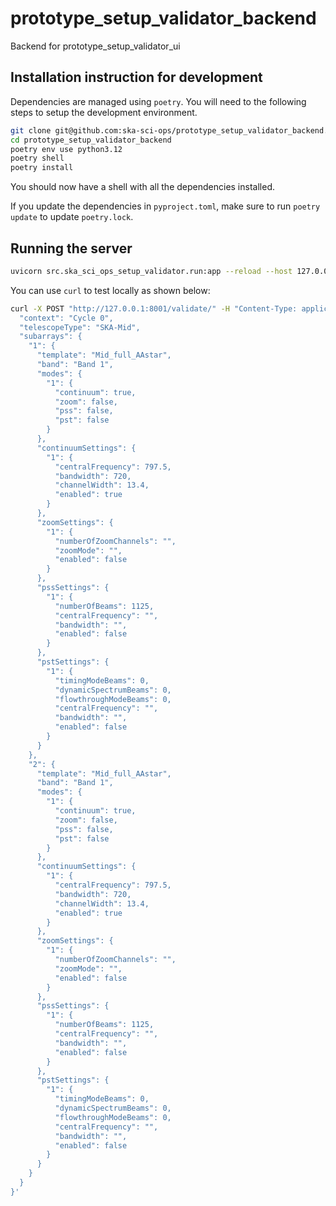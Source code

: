 # prototype_setup_validator_backend
Backend for prototype_setup_validator_ui

## Installation instruction for development

Dependencies are managed using `poetry`. You will need to the following steps to setup the development environment.

```bash
git clone git@github.com:ska-sci-ops/prototype_setup_validator_backend.git
cd prototype_setup_validator_backend
poetry env use python3.12
poetry shell
poetry install
```

You should now have a shell with all the dependencies installed. 

If you update the dependencies in `pyproject.toml`, make sure to run `poetry update` to update `poetry.lock`. 

## Running the server

```bash
uvicorn src.ska_sci_ops_setup_validator.run:app --reload --host 127.0.0.1 --port 8001
```

You can use `curl` to test locally as shown below:

```bash
curl -X POST "http://127.0.0.1:8001/validate/" -H "Content-Type: application/json" -d '{
  "context": "Cycle 0",
  "telescopeType": "SKA-Mid",
  "subarrays": {
    "1": {
      "template": "Mid_full_AAstar",
      "band": "Band 1",
      "modes": {
        "1": {
          "continuum": true,
          "zoom": false,
          "pss": false,
          "pst": false
        }
      },
      "continuumSettings": {
        "1": {
          "centralFrequency": 797.5,
          "bandwidth": 720,
          "channelWidth": 13.4,
          "enabled": true
        }
      },
      "zoomSettings": {
        "1": {
          "numberOfZoomChannels": "",
          "zoomMode": "",
          "enabled": false
        }
      },
      "pssSettings": {
        "1": {
          "numberOfBeams": 1125,
          "centralFrequency": "",
          "bandwidth": "",
          "enabled": false
        }
      },
      "pstSettings": {
        "1": {
          "timingModeBeams": 0,
          "dynamicSpectrumBeams": 0,
          "flowthroughModeBeams": 0,
          "centralFrequency": "",
          "bandwidth": "",
          "enabled": false
        }
      }
    },
    "2": {
      "template": "Mid_full_AAstar",
      "band": "Band 1",
      "modes": {
        "1": {
          "continuum": true,
          "zoom": false,
          "pss": false,
          "pst": false
        }
      },
      "continuumSettings": {
        "1": {
          "centralFrequency": 797.5,
          "bandwidth": 720,
          "channelWidth": 13.4,
          "enabled": true
        }
      },
      "zoomSettings": {
        "1": {
          "numberOfZoomChannels": "",
          "zoomMode": "",
          "enabled": false
        }
      },
      "pssSettings": {
        "1": {
          "numberOfBeams": 1125,
          "centralFrequency": "",
          "bandwidth": "",
          "enabled": false
        }
      },
      "pstSettings": {
        "1": {
          "timingModeBeams": 0,
          "dynamicSpectrumBeams": 0,
          "flowthroughModeBeams": 0,
          "centralFrequency": "",
          "bandwidth": "",
          "enabled": false
        }
      }
    }
  }
}'
```
